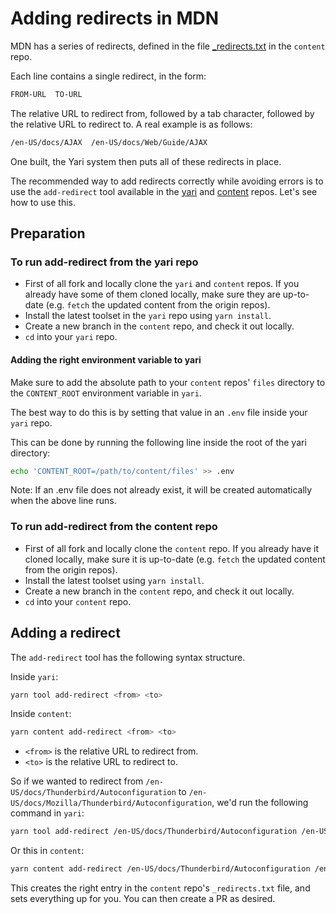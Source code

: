 # Adding redirects in MDN

MDN has a series of redirects, defined in the file
[\_redirects.txt](https://github.com/mdn/content/blob/main/files/en-us/_redirects.txt) in the `content` repo.

Each line contains a single redirect, in the form:

```bash
FROM-URL  TO-URL
```

The relative URL to redirect from, followed by a tab character, followed by the
relative URL to redirect to. A real example is as follows:

```bash
/en-US/docs/AJAX  /en-US/docs/Web/Guide/AJAX
```

One built, the Yari system then puts all of these redirects in place.

The recommended way to add redirects correctly while avoiding errors is to use
the `add-redirect` tool available in the [yari](https://github.com/mdn/yari)
and [content](https://github.com/mdn/content) repos. Let's see how to use this.

## Preparation

### To run add-redirect from the yari repo

- First of all fork and locally clone the `yari` and `content` repos. If you
  already have some of them cloned locally, make sure they are up-to-date
  (e.g. `fetch` the updated content from the origin repos).
- Install the latest toolset in the `yari` repo using `yarn install`.
- Create a new branch in the `content` repo, and check
  it out locally.
- `cd` into your `yari` repo.

#### Adding the right environment variable to yari

Make sure to add the absolute path to your `content` repos' `files` directory to
the `CONTENT_ROOT` environment variable in `yari`.

The best way to do this is by setting that value in an `.env` file inside your
`yari` repo.

This can be done by running the following line inside the root of the yari
directory:

```bash
echo 'CONTENT_ROOT=/path/to/content/files' >> .env
```

Note: If an .env file does not already exist, it will be created automatically
when the above line runs.

### To run add-redirect from the content repo

- First of all fork and locally clone the `content` repo. If you
  already have it cloned locally, make sure it is up-to-date
  (e.g. `fetch` the updated content from the origin repos).
- Install the latest toolset using `yarn install`.
- Create a new branch in the `content` repo, and check
  it out locally.
- `cd` into your `content` repo.

## Adding a redirect

The `add-redirect` tool has the following syntax structure.

Inside `yari`:

```bash
yarn tool add-redirect <from> <to>
```

Inside `content`:

```bash
yarn content add-redirect <from> <to>
```

- `<from>` is the relative URL to redirect from.
- `<to>` is the relative URL to redirect to.

So if we wanted to redirect from `/en-US/docs/Thunderbird/Autoconfiguration` to
`/en-US/docs/Mozilla/Thunderbird/Autoconfiguration`, we'd run the following
command in `yari`:

```bash
yarn tool add-redirect /en-US/docs/Thunderbird/Autoconfiguration /en-US/docs/Mozilla/Thunderbird/Autoconfiguration
```

Or this in `content`:

```bash
yarn content add-redirect /en-US/docs/Thunderbird/Autoconfiguration /en-US/docs/Mozilla/Thunderbird/Autoconfiguration
```

This creates the right entry in the `content` repo's `_redirects.txt` file, and
sets everything up for you. You can then create a PR as desired.
